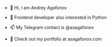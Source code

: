 - 👋 Hi, I am Andrey Agafonov
- 🌱 Frontend developer also interested in Python
- 📫 My Telegram contact is @asagafonov

- 👀 Check out my portfolio at asagafonov.com
